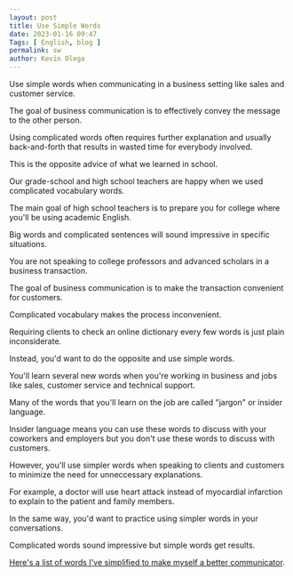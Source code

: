 ```yaml
--- 
layout: post 
title: Use Simple Words
date: 2023-01-16 09:47
Tags: [ English, blog ]
permalink: sw 
author: Kevin Olega 
--- 
```

Use simple words when communicating in a business setting like sales and customer service.

The goal of business communication is to effectively convey the message to the other person.

Using complicated words often requires further explanation and usually back-and-forth that results in wasted time for everybody involved.

This is the opposite advice of what we learned in school.

Our grade-school and high school teachers are happy when we used complicated vocabulary words.

The main goal of high school teachers is to prepare you for college where you'll be using academic English.

Big words and complicated sentences will sound impressive in specific situations.

You are not speaking to college professors and advanced scholars in a business transaction.

The goal of business communication is to make the transaction convenient for customers. 

Complicated vocabulary makes the process inconvenient.

Requiring clients to check an online dictionary every few words is just plain inconsiderate.

Instead, you'd want to do the opposite and use simple words.

You'll learn several new words when you're working in business and jobs like sales, customer service and technical support.

Many of the words that you'll learn on the job are called "jargon" or insider language.

Insider language means you can use these words to discuss with your coworkers and employers but you don't use these words to discuss with customers.

However, you'll use simpler words when speaking to clients and customers to minimize the need for unneccessary explanations.

For example, a doctor will use heart attack instead of myocardial infarction to explain to the patient and family members.

In the same way, you'd want to practice using simpler words in your conversations.

Complicated words sound impressive but simple words get results.

[Here's a list of words I've simplified to make myself a better communicator](https://docs.google.com/document/d/1bOLOtZpwWOpEmtAq8B8fFxihewwB5rqVP0Eu9R7NMv4/edit?usp=sharing).
